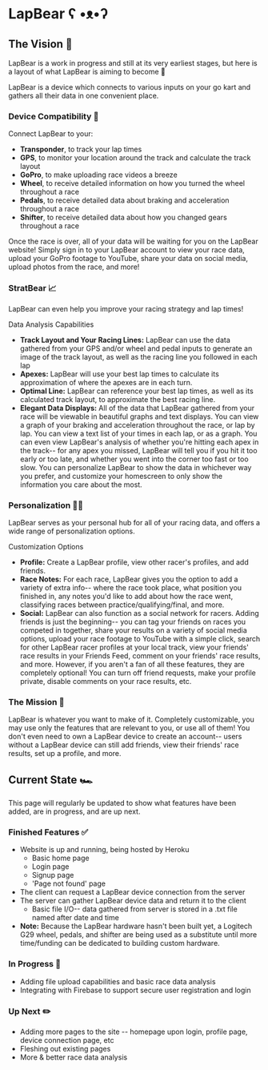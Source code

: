 # LapBear ʕ •ᴥ•ʔ

## The Vision :checkered_flag:
LapBear is a work in progress and still at its very earliest stages, but here is a layout of what LapBear is aiming to become :stars:

LapBear is a device which connects to various inputs on your go kart and gathers all their data in one convenient place. 

### Device Compatibility :electric_plug:
Connect LapBear to your:
* **Transponder**, to track your lap times
* **GPS**, to monitor your location around the track and calculate the track layout
* **GoPro**, to make uploading race videos a breeze
* **Wheel**, to receive detailed information on how you turned the wheel throughout a race
* **Pedals**, to receive detailed data about braking and acceleration throughout a race
* **Shifter**, to receive detailed data about how you changed gears throughout a race

Once the race is over, all of your data will be waiting for you on the LapBear website! Simply sign in to your LapBear account to view your race data, upload your GoPro footage to YouTube, share your data on social media, upload photos from the race, and more!

### StratBear :chart_with_upwards_trend:
LapBear can even help you improve your racing strategy and lap times!

Data Analysis Capabilities
* **Track Layout and Your Racing Lines:** LapBear can use the data gathered from your GPS and/or wheel and pedal inputs to generate an image of the track layout, as well as the racing line you followed in each lap
* **Apexes:** LapBear will use your best lap times to calculate its approximation of where the apexes are in each turn.
* **Optimal Line:** LapBear can reference your best lap times, as well as its calculated track layout, to approximate the best racing line.
* **Elegant Data Displays:** All of the data that LapBear gathered from your race will be viewable in beautiful graphs and text displays. You can view a graph of your braking and acceleration throughout the race, or lap by lap. You can view a text list of your times in each lap, or as a graph. You can even view LapBear's analysis of whether you're hitting each apex in the track-- for any apex you missed, LapBear will tell you if you hit it too early or too late, and whether you went into the corner too fast or too slow. You can personalize LapBear to show the data in whichever way you prefer, and customize your homescreen to only show the information you care about the most.

### Personalization :artist:
LapBear serves as your personal hub for all of your racing data, and offers a wide range of personalization options.

Customization Options
* **Profile:** Create a LapBear profile, view other racer's profiles, and add friends.
* **Race Notes:** For each race, LapBear gives you the option to add a variety of extra info-- where the race took place, what position you finished in, any notes you'd like to add about how the race went, classifying races between practice/qualifying/final, and more. 
* **Social:** LapBear can also function as a social network for racers. Adding friends is just the beginning-- you can tag your friends on races you competed in together, share your results on a variety of social media options, upload your race footage to YouTube with a simple click, search for other LapBear racer profiles at your local track, view your friends' race results in your Friends Feed, comment on your friends' race results, and more. However, if you aren't a fan of all these features, they are completely optional! You can turn off friend requests, make your profile private, disable comments on your race results, etc.

### The Mission :star2:
LapBear is whatever you want to make of it. Completely customizable, you may use only the features that are relevant to you, or use all of them! You don't even need to own a LapBear device to create an account-- users without a LapBear device can still add friends, view their friends' race results, set up a profile, and more.

## Current State :racing_car:
This page will regularly be updated to show what features have been added, are in progress, and are up next.

### Finished Features :white_check_mark:
* Website is up and running, being hosted by Heroku
  * Basic home page
  * Login page
  * Signup page
  * 'Page not found' page
* The client can request a LapBear device connection from the server
* The server can gather LapBear device data and return it to the client
  * Basic file I/O-- data gathered from server is stored in a .txt file named after date and time
* **Note:** Because the LapBear hardware hasn't been built yet, a Logitech G29 wheel, pedals, and shifter are being used as a substitute until more time/funding can be dedicated to building custom hardware.

### In Progress :thought_balloon:
* Adding file upload capabilities and basic race data analysis
* Integrating with Firebase to support secure user registration and login

### Up Next :pencil2:
* Adding more pages to the site -- homepage upon login, profile page, device connection page, etc
* Fleshing out existing pages
* More & better race data analysis
